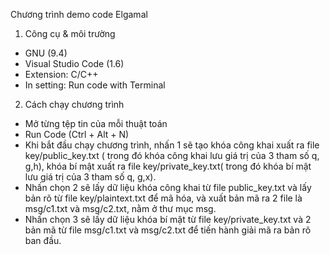 Chương trình demo code Elgamal

1. Công cụ & môi trường 
+ GNU (9.4)
+ Visual Studio Code (1.6)
+ Extension: C/C++ 
+ In setting: Run code with Terminal

2. Cách chạy chương trình
+ Mở từng tệp tin của mỗi thuật toán
+ Run Code (Ctrl + Alt + N)
+ Khi bắt đầu chạy chương trình, nhấn 1 sẽ tạo khóa công khai xuất ra file key/public_key.txt
( trong đó khóa công khai lưu giá trị của 3 tham số q, g,h), khóa bí mật xuất ra file 
key/private_key.txt( trong đó khóa bí mật lưu giá trị của 3 tham số q, g,x).
+ Nhấn chọn 2 sẽ lấy dữ liệu khóa công khai từ file public_key.txt và lấy bản rõ từ file key/plaintext.txt 
để mã hóa, và xuất bản mã ra 2 file là msg/c1.txt và msg/c2.txt, nằm ở thư mục msg.
+ Nhấn chọn 3 sẽ lấy dữ liệu khóa bí mật từ file key/private_key.txt và 2 bản mã từ file msg/c1.txt và msg/c2.txt
để tiến hành giải mã ra bản rõ ban đầu.
